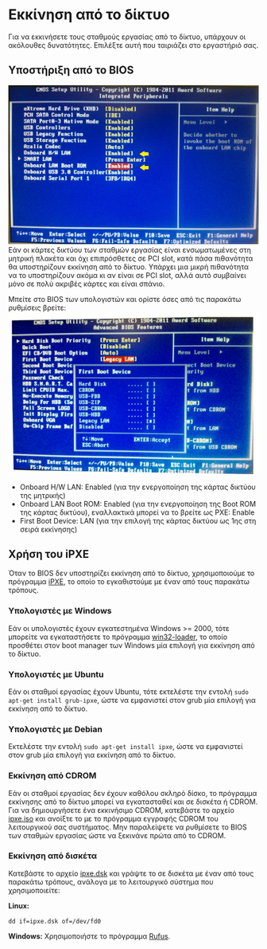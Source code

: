 # Εκκίνηση από το δίκτυο

Για να εκκινήσετε τους σταθμούς εργασίας από το δίκτυο, υπάρχουν οι ακόλουθες
δυνατότητες. Επιλέξτε αυτή που ταιριάζει στο εργαστήριό σας.

## Υποστήριξη από το BIOS

[![](netboot-bios1.jpg)](netboot-bios1.jpg)Εάν οι κάρτες δικτύου των σταθμών
εργασίας είναι ενσωματωμένες στη μητρική πλακέτα και όχι επιπρόσθετες σε PCI
slot, κατά πάσα πιθανότητα θα υποστηρίζουν εκκίνηση από το δίκτυο. Υπάρχει μια
μικρή πιθανότητα να το υποστηρίζουν ακόμα κι αν είναι σε PCI slot, αλλά αυτό
συμβαίνει μόνο σε πολύ ακριβές κάρτες και είναι σπάνιο.

Μπείτε στο BIOS των υπολογιστών και ορίστε όσες από τις παρακάτω
ρυθμίσεις βρείτε:
[![](netboot-bios2.jpg)](netboot-bios2.jpg)

- Onboard H/W LAN: Enabled (για την ενεργοποίηση της κάρτας δικτύου της
  μητρικής)
- Onboard LAN Boot ROM: Enabled (για την ενεργοποίηση της Boot ROM της κάρτας
  δικτύου), εναλλακτικά μπορεί να το βρείτε ως PXE: Enable
- First Boot Device: LAN (για την επιλογή της κάρτας δικτύου ως 1ης στη σειρά
  εκκίνησης)

## Χρήση του iPXE

Όταν το BIOS δεν υποστηρίζει εκκίνηση από το δίκτυο, χρησιμοποιούμε το
πρόγραμμα [iPXE](https://ipxe.org), το οποίο το εγκαθιστούμε με έναν από τους
παρακάτω τρόπους.

### Υπολογιστές με Windows

Εάν οι υπολογιστές έχουν εγκατεστημένα Windows >= 2000, τότε μπορείτε να
εγκαταστήσετε το πρόγραμμα [win32-loader](Win32-loader.md), το οποίο προσθέτει
στον boot manager των Windows μία επιλογή για εκκίνηση από το δίκτυο.

### Υπολογιστές με Ubuntu

Εάν οι σταθμοί εργασίας έχουν Ubuntu, τότε εκτελέστε την εντολή `sudo apt-get
install grub-ipxe`, ώστε να εμφανιστεί στον grub μία επιλογή για εκκίνηση από
το δίκτυο.

### Υπολογιστές με Debian

Εκτελέστε την εντολή `sudo apt-get install ipxe`, ώστε να εμφανιστεί στον grub
μία επιλογή για εκκίνηση από το δίκτυο.

### Εκκίνηση από CDROM

Εάν οι σταθμοί εργασίας δεν έχουν καθόλου σκληρό δίσκο, το πρόγραμμα εκκίνησης
από το δίκτυο μπορεί να εγκατασταθεί και σε δισκέτα ή CDROM. Για να
δημιουργήσετε ένα εκκινήσιμο CDROM, κατεβάστε το αρχείο
[ipxe.iso](http://boot.ipxe.org/ipxe.iso) και ανοίξτε το με το πρόγραμμα
εγγραφής CDROM του λειτουργικού σας συστήματος. Μην παραλείψετε να ρυθμίσετε το
BIOS των σταθμών εργασίας ώστε να ξεκινάνε πρώτα από το CDROM.

### Εκκίνηση από δισκέτα

Κατεβάστε το αρχείο [ipxe.dsk](http://boot.ipxe.org/ipxe.dsk) και γράψτε το σε
δισκέτα με έναν από τους παρακάτω τρόπους, ανάλογα με το λειτουργικό σύστημα
που χρησιμοποιείτε:

**Linux:**

```shell
dd if=ipxe.dsk of=/dev/fd0
```

**Windows:** Χρησιμοποιήστε το πρόγραμμα [Rufus](https://rufus.ie/).

